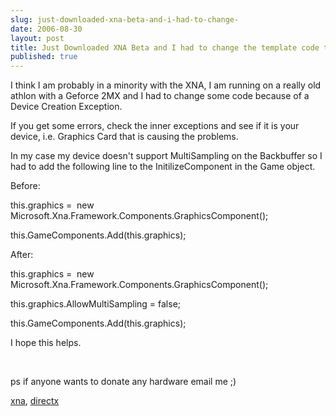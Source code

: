 ```yaml
---
slug: just-downloaded-xna-beta-and-i-had-to-change-
date: 2006-08-30
layout: post
title: Just Downloaded XNA Beta and I had to change the template code to get it to work
published: true
---
```

<p>I think I am probably in a minority with the XNA, I am running on a really old athlon with a Geforce 2MX and I had to change some code because of a Device Creation Exception.</p> <p>If you get some errors, check the inner exceptions and see if it is your device, i.e. Graphics Card that is causing the problems. </p> <p>In my case my device doesn't support MultiSampling on the Backbuffer so I had to add the following line to the InitilizeComponent in the Game object.</p> <p>Before:</p> <p align="left">this.graphics =  new Microsoft.Xna.Framework.Components.GraphicsComponent(); </p> <p align="left">this.GameComponents.Add(this.graphics); </p><p align="left">After:</p> <p align="left">this.graphics =  new Microsoft.Xna.Framework.Components.GraphicsComponent(); </p> <p align="left">this.graphics.AllowMultiSampling = false;</p> <p align="left">this.GameComponents.Add(this.graphics);</p> <p align="left">I hope this helps.</p> <p> </p> <p>ps if anyone wants to donate any hardware email me ;)</p> <p><a href="http://www.kinlan.co.uk/tag/xna" rel="tag" target="_blank">xna</a>, <a href="http://www.kinlan.co.uk/tag/directx" rel="tag" target="_blank">directx</a></p><div class="blogger-post-footer"><img class="posterous_download_image" src="https://blogger.googleusercontent.com/tracker/8109338-115697257266579112?l=www.kinlan.co.uk%2Findex.html" height="1" alt="" width="1" /></div>

